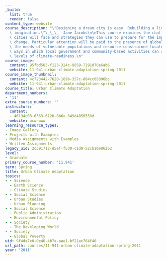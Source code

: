 ```yaml
---
_build:
  list: true
  render: false
content_type: website
course_description: "\"Designing a dream city is easy. Rebuilding a living one takes\
  \ imagination.\"\_\_\_ -Jane Jacobs\n\nThis course examines the challenges that\
  \ cities will face and strategies they can use to prepare for the impacts of climate\
  \ change. Particular attention will be paid to the presence of global disparities,\
  \ the needs of vulnerable populations and resource constrained locales, and the\
  \ ways in which local government and community-based activities can achieve equitable\
  \ levels of climate-readiness.\n"
course_image:
  content: 95fbd583-f123-324c-9859-7291070a6ab6
  website: 11-941-urban-climate-adaptation-spring-2011
course_image_thumbnail:
  content: 4c723442-7620-189b-357c-884cc65006bc
  website: 11-941-urban-climate-adaptation-spring-2011
course_title: Urban Climate Adaptation
department_numbers:
- '11'
extra_course_numbers: ''
instructors:
  content:
  - 46194c03-6363-6120-8b6a-349d4856558d
  website: ocw-www
learning_resource_types:
- Image Gallery
- Projects with Examples
- Media Assignments with Examples
- Written Assignments
legacy_uid: 2c391712-d5ef-f530-c1d9-52cb10e86262
level:
- Graduate
primary_course_number: '11.941'
term: Spring
title: Urban Climate Adaptation
topics:
- - Science
  - Earth Science
  - Climate Studies
- - Social Science
  - Urban Studies
  - Urban Planning
- - Social Science
  - Public Administration
  - Environmental Policy
- - Society
  - The Developing World
- - Society
  - Global Poverty
uid: 9f4da7e0-0e40-4b7a-aae1-bf21ac764f40
url_path: courses/11-941-urban-climate-adaptation-spring-2011
year: '2011'
---
```

